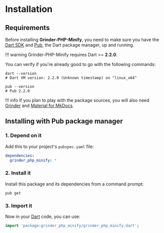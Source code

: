 # Installation

## Requirements
Before installing **Grinder-PHP-Minify**, you need to make sure you have the [Dart SDK](https://www.dartlang.org/tools/sdk)
and [Pub](https://www.dartlang.org/tools/pub), the Dart package manager, up and running.

!!! warning
    Grinder-PHP-Minify requires Dart >= **2.2.0**.

You can verify if you're already good to go with the following commands:

```shell
dart --version
# Dart VM version: 2.2.0 (Unknown timestamp) on "linux_x64"

pub --version
# Pub 2.2.0
```

!!! info
    If you plan to play with the package sources, you will also need
    [Grinder](https://google.github.io/grinder.dart) and [Material for MkDocs](https://squidfunk.github.io/mkdocs-material).

## Installing with Pub package manager

### 1. Depend on it
Add this to your project's `pubspec.yaml` file:

```yaml
dependencies:
  grinder_php_minify: *
```

### 2. Install it
Install this package and its dependencies from a command prompt:

```shell
pub get
```

### 3. Import it
Now in your [Dart](https://www.dartlang.org) code, you can use:

```dart
import 'package:grinder_php_minify/grinder_php_minify.dart';
```

